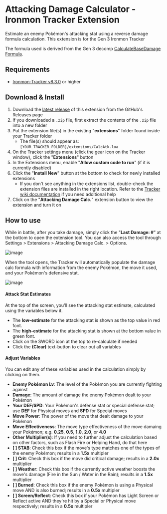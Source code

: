 # Attacking Damage Calculator - Ironmon Tracker Extension
Estimate an enemy Pokémon's attacking stat using a reverse damage formula calculation. This extension is for the Gen 3 Ironmon Tracker

The formula used is derived from the Gen 3 decomp [CalculateBaseDamage Formula](https://github.com/pret/pokefirered/blob/23dd3372467922069777addeb37b220f2e25d7e5/src/pokemon.c#L2385-L2649).

## Requirements
- [Ironmon-Tracker v8.3.0](https://github.com/besteon/Ironmon-Tracker) or higher

## Download & Install
1) Download the [latest release](https://github.com/UTDZac/CalcAtk-IronmonExtension/releases/latest) of this extension from the GitHub's Releases page
2) If you downloaded a `.zip` file, first extract the contents of the `.zip` file into a new folder
3) Put the extension file(s) in the existing "**extensions**" folder found inside your Tracker folder
   - The file(s) should appear as: `[YOUR_TRACKER_FOLDER]/extensions/CalcAtk.lua`
4) On the Tracker settings menu (click the gear icon on the Tracker window), click the "**Extensions**" button
5) In the Extensions menu, enable "**Allow custom code to run**" (if it is currently disabled)
6) Click the "**Install New**" button at the bottom to check for newly installed extensions
   - If you don't see anything in the extensions list, double-check the extension files are installed in the right location. Refer to the [Tracker wiki documentation](https://github.com/besteon/Ironmon-Tracker/wiki/Tracker-Add-ons#install-and-setup-1) if you need additional help
7) Click on the "**Attacking Damage Calc.**" extension button to view the extension and turn it on

## How to use
While in battle, after you take damage, simply click the "**Last Damage: #**" at the bottom to open the extension tool. You can also access the tool through Settings > Extensions > Attacking Damage Calc. > Options.

![image](https://github.com/UTDZac/CalcAtk-IronmonExtension/assets/4258818/a57929d1-798f-4507-9d6d-ee058e27d353)

When the tool opens, the Tracker will automatically populate the damage calc formula with information from the enemy Pokémon, the move it used, and your Pokémon's defensive stat.

![image](https://github.com/UTDZac/CalcAtk-IronmonExtension/assets/4258818/861b5560-33bb-4daf-ab73-30f027d0bf91)

#### Attack Stat Estimates
At the top of the screen, you'll see the attacking stat estimate, calculated using the variables below it.
- The **low-estimate** for the attacking stat is shown as the top value in red font.
- The **high-estimate** for the attacking stat is shown at the bottom value in green font.
- Click on the SWORD icon at the top to re-calculate if needed
- Click the **(Clear)** text-button to clear out all variables

#### Adjust Variables
You can edit any of these variables used in the calculation simply by clicking on them.

- **Enemy Pokémon Lv**: The level of the Pokémon you are currently fighting against
- **Damage**: The amount of damage the enemy Pokémon dealt to your Pokémon
- **Your DEF/SPD**: Your Pokémon's defense stat or special defense stat; use **DEF** for Physical moves and **SPD** for Special moves
- **Move Power**: The power of the move that dealt damage to your Pokémon
- **Move Effectiveness**: The move type effectiveness of the move damaing your Pokémon; e.g. **0.25**, **0.5**, **1.0**, **2.0**, or **4.0**
- **Other Multiplier(s)**: If you need to further adjust the calculation based on other factors, such as Flash Fire or Helping Hand, do that here
- **[ ] STAB**: Check this box if the move's type matches one of the types of the enemy Pokémon; results in a **1.5x** multipler
- **[ ] Crit**: Check this box if the move did critical damage; results in a **2.0x** multiplier
- **[ ] Weather**: Check this box if the currently active weather boosts the move's damage (Fire in the Sun / Water in the Rain); results in a **1.5x** multiplier
- **[ ] Burned**: Check this box if the enemy Pokémon is using a Physical move AND is also burned; results in a **0.5x** multipler
- **[ ] Screen/Reflect**: Check this box if your Pokémon has Light Screen or Reflect active AND they're hit by a Special or Physical move respectively; results in a **0.5x** multipler


